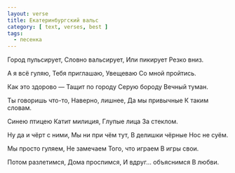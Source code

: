 ```yaml
---
layout: verse
title: Екатеринбургский вальс
category: [ text, verses, best ]
tags:
  - песенка
---
```

Город пульсирует,
Словно вальсирует,
Или пикирует
Резко вниз.

А я всё гуляю,
Тебя приглашаю,
Увещеваю
Со мной пройтись.

Как это здорово —
Тащит по городу
Серую бороду
Вечный туман.

Ты говоришь что-то,
Наверно, лишнее,
Да мы привычные
К таким словам.

Синею птицею
Катит милиция,
Глупые лица
За стеклом.

Ну да и чёрт с ними,
Мы ни при чём тут,
В делишки чёрные
Нос не суём.

Мы просто гуляем,
Не замечаем
Того, что играем
В игры свои.

Потом разлетимся,
Дома проспимся,
И вдруг... объяснимся
В любви.
